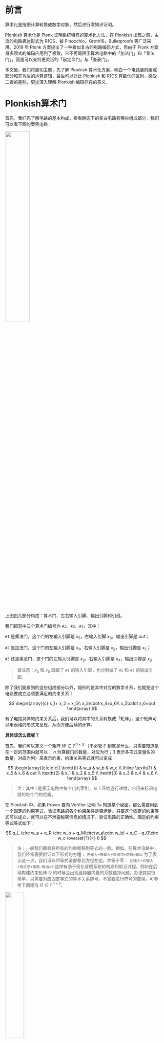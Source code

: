 # 前言

算术化是指把计算转换成数学对象，然后进行零知识证明。 

Plonkish 算术化是 Plonk 证明系统特有的算术化方法，在 Plonkish 出现之前，主流的电路表达形式为 R1CS，被 Pinocchio，Groth16，Bulletproofs 等广泛采用。2019 年 Plonk 方案提出了一种看似复古的电路编码方式，但由于 Plonk 方案将多项式的编码应用到了极致，它不再局限于算术电路中的「加法门」和「乘法门」，而是可以支持更灵活的「自定义门」与「查表门」。

本文里，我们将直切主题，先了解 Plonkish 算术化方案，明白一个电路里的组成部分和其背后的运算逻辑，最后可以对比 Plonkish 和 R1CS 算数化的区别，感受二者的差别，更加深入理解 Plonkish 编码存在的意义。

# Plonkish算术门
首先，我们先了解电路的基本构成，看看静态下的空白电路有哪些组成部分，我们可以看下图的案例电路：

<img src="/ZKP-PLONK/images/polish「1」.md/案例电路.png" width="40%" />

上图由几部分构成：算术门、左右输入引脚、输出引脚和引线。

我们把其中三个算术门编号为 `#1`、`#2`、`#3`，其中：

`#1` 是乘法门，这个门的左输入引脚是 $x_5$，右输入引脚 $x_6$，输出引脚是 $out$；

`#2` 是加法门，这个门的左输入引脚是 $x_1$，右输入引脚是 $x_2$，输出引脚是 $x_5$；

`#3` 还是乘法门，这个门的左输入引脚是 $x_3$，右输入引脚是 $x_4$，输出引脚是 $x_6$

> 请注意：$x_5$ 和 $x_6$ 既做了 `#1` 的输入引脚，也分别做了 `#2` 和 `#3` 的输出引脚。

除了我们能看到的这些组成部分以外，隐形的是其中对应的数学关系，也就是这个电路要成立必须要满足的约束关系：

$$
\begin{array}{c}
x_1+ x_2 = x_5\\
x_3\cdot x_4=x_6\\
x_5\cdot x_6=out
\end{array}
$$

有了电路具体的约束关系后，我们可以将其中的关系转换成「矩阵」，这个矩阵可以用表格的形式来呈现，从而方便后续的计算。

**具体该怎么做呢？**

首先，我们可以定义一个矩阵 $W\in\mathbb{F}^{n\times 3}$ （不必管  $\mathbb{F}$ 到底是什么，只需要知道是在一定的范围内就可以； $n$ 为算数门的数量，对应为行；3 表示多项式变量名的数量，对应为列）来表示约束，约束关系等式就可以变成：

$$
\begin{array}{c|c|c|c|}
\texttt{i} & w_a & w_b & w_c  \\
\hline
\texttt{1} & x_5 & x_6 & out \\
\texttt{2} & x_1 & x_2 & x_5 \\
\texttt{3} & x_3 & x_4 & x_6 \\
\end{array}
$$

> 注：其中 $i$ 是表示电路中每个门的索引，从 1 开始逐行递增，它用来标识电路的每个门的位置。

在 Plonkish 中，如果 Prover 要向 Verifier 证明 Ta 知道某个秘密，那么需要用到一个固定的约束等式，验证电路的各个约束条件是否满足。只要这个固定的约束等式可以成立，就可以在不泄露秘密信息的情况下，验证电路的正确性。固定的约束等式等式如下：

$$
q_L \circ w_a + q_R \circ w_b + q_M\circ(w_a\cdot w_b) + q_C -  q_O\circ w_c \overset{?}{=} 0
$$

> 注：一般我们都会将所有的约束都移到等式的一侧。例如，在算术电路中，我们经常需要验证以下形式的方程：
> `左输入+右输入+乘法项+常数=输出`
> 为了表示这一点，我们可以将等式全部移到方程左边，并等于零：
> `左输入+右输入+乘法项+常数−输出=0`
> 这样有助于简化证明系统的构建和验证过程。例如在后续构建约束矩阵 $Q$ 的时候会出现选择器向量的系数选择问题，办法其实很简单，只需要对应固定等式的算术关系即可，不需要进行符号的变换，可参考下图矩阵 $Q\in\mathbb{F}^{n\times5}$。

<img src="/ZKP-PLONK/images/polish「1」.md/矩阵%20Q.png" width="35%" />

在上方固定的约束等式中：

- $q_L$， $q_R$， $q_M$， $q_C$， $q_O$ 是选择器向量，用于选择特定的变量或操作
  - $q_L$ 表示左输入选择器
  - $q_R$ 表示右输入选择器
  - $q_M$ 表示乘法选择器
  - $q_C$ 表示常数选择器
  - $q_O$ 表示输出选择器
- $w_a$， $w_b$， $w_c$ 是电路中的变量（或是电线上的值）
  - $w_a$ 表示每个门的左输入引脚
  - $w_b$ 表示每个门的右输入引脚
  - $w_c$ 表示每个门的输出引脚
- $\circ$ 表示元素对应相乘，即哈达玛积（Hadamard Product）

- $\cdot$ 表示常规的乘法

为了验证电路，我们需要根据已有的约束关系来构建约束矩阵 $Q$ 

**具体要怎么构建呢？**

第一步，将约束都移到等式的一侧，所以：

第一个门 `#1`，原来是 $x_3\cdot x_4 = x_6$，转换成 $x_3\cdot x_4 - x_6=0$；

第二个门 `#2`， $x_1 + x_2 =x_5$，转换成 $x_1 + x_2 - x_5=0$；

第三个门 `#3`， $x_5 \cdot x_6 = out$，转换成 $x_5 \cdot x_6 - out=0$。

> 为什么要将所有值移到等式一边？
  1. 所有的约束等式形式统一为 $f(x) = 0$，这使得处理和验证这些等式更加一致和简单。
  2. 明确了每个选择器多项式的作用和系数，避免了正负号的混淆。
  3. 在验证过程中，统一的等式形式简化了对多项式的检查和验证。

非常简单是不是？很好，那么继续下一步。

第二步，根据已有的固定约束关系等式和三个转换后的等式，去判断选择器多项式的系数，这里我们可能会用到 0、1 和 -1 (系数 0 代表的是关闭状态，系数 1 和 -1 都表示开启状态)：

第一个门 `#1`:

如果 $x_3\cdot x_4 - x_6=0$ 要满足 $q_L \circ w_a + q_R \circ w_b + q_M\circ(w_a\cdot w_b) + q_C -  q_O\circ w_c = 0$ 这个固定等式关系，那么它的左输入选择器 $q_L=0$，它的右输入选择器 $q_R=0$，它的乘法选择器 $q_M=1$，常数选择器 $q_C=0$，输出选择器 $q_O=1$。

> 我们可以根据已有的约束关系判断对应选择器的具体数值（开关状态），我们也可以通过选择器的具体数值（开关状态）判断约束是否执行，二者可以互通有无。

我们可以对上面已经选择的选择器的值进行验证，如果将上面这些系数代入到 $q_L \circ w_a + q_R \circ w_b + q_M\circ(w_a\cdot w_b) + q_C -  q_O\circ w_c = 0$ 中进行验算，比如上面这个这些系数选择代入，以下是具体的计算过程：

$$
\begin{align}
0 \circ w_a + 0 \circ w_b + 1 \circ(w_a\cdot w_b) + 0 -  1\circ w_c & = 0\\
1 \circ(w_a\cdot w_b) + 0 -  1\circ w_c & = 0
\end{align}
$$

> $\circ$ 特指 Hadamard product，任何矩阵与零矩阵做哈达玛积结果仍然是零

再把约束关系相对应的选择器的值（0 or 1, or -1）代入上式：

$$
\begin{align}
0 \circ w_a + 0 \circ w_b + 1 \circ(w_a\cdot w_b) + 0 -  1\circ w_c & = 0\\
1 \circ(w_a\cdot w_b) + 0 -  1\circ w_c & = 0\\
1\circ(w_a\cdot w_b) & = 1\circ w_c\\
x_5 \cdot x_6 & = out
\end{align}
$$

看！最后得到的结果 $x_5 \cdot x_6 = out$ ，用选择器的值代入到固定等式中和一开始例子中电路的约束关系是一致的。

相信到这里你已经可以学以致用了，建议自己可以按照上面的步骤推导剩下的内容：

第二个门 `#2`，它的约束关系是 $x_1+x_2-x_5=0$，那么它的 $q_L=1$， $q_R=1$， $q_M=0$， $q_C=0$， $q_O=1$；

第三个门 `#3`，它的约束关系是 $x_5 \cdot x_6 = out$，那么它的 $q_L=0$， $q_R=0$， $q_M=1$， $q_C=0$， $q_O=1$；

> 如果你仔细观察上面会发现，如果是乘法门的话，拿 $x_5 \cdot x_6 = out$ 为例，它左右边的加法选择器都是关闭（选择器系数为 0）的状态；如果是加法门的话，以 $x_1+x_2-x_5=0$ 为例，它的右边的加法选择器要么是 1 要么是 -1，一定是打开的状态，而不会出现关闭的状态。


现在把上面的这些数据整理起来，像 $W$ 一样，我们还是用表格的形式来表示约束矩阵 $Q\in\mathbb{F}^{n\times5}$（ $n$ 算数门的数量，对应为行；5 表示选择器多项式的数量，即 $q_L$ ··· $q_O$ 对应为列）。


<img src="/ZKP-PLONK/images/polish「1」.md/矩阵%20Q.png" width="35%" />


重点来了！

有了约束矩阵 $Q$ 和 $W$ 的表格，接下来，我们就可以来验证，我们构建的两个矩阵的计算是否满足一开始的等式，即：

$$
q_L \circ w_a + q_R \circ w_b + q_M\circ(w_a\cdot w_b) + q_C -  q_O\circ w_c = 0
$$

如果把几个约束关系代入上面的固定等式中并展开计算，我们可以得到下面的等式：

$$
\left[
\begin{array}{c}
0\\
1 \\
0\\
\end{array}
\right]
\circ
\left[
\begin{array}{c}
x_5 \\
x_1 \\
x_3\\
\end{array}
\right]
+
\left[
\begin{array}{c}
0\\
1 \\
0\\
\end{array}
\right]
\circ
\left[
\begin{array}{c}
x_6 \\
x_2 \\
x_4\\
\end{array}
\right]
+
\left[
\begin{array}{c}
1\\
0 \\
1\\
\end{array}
\right]
\circ
\left[
\begin{array}{c}
x_5\cdot x_6 \\
x_1\cdot x_2 \\
x_3\cdot x_4\\
\end{array}
\right]=\left[
\begin{array}{c}
1\\
1 \\
1\\
\end{array}
\right]
\circ
\left[
\begin{array}{c}
out \\
x_5 \\
x_6\\
\end{array}
\right]
$$

以下是具体如何化简的计算过程：

$$
\left[
\begin{array}{c}
0 \\
x_1 \\
0\\
\end{array}
\right]
+
\left[
\begin{array}{c}
0 \\
x_2 \\
0\\
\end{array}
\right]
+
\left[
\begin{array}{c}
x_5\cdot x_6 \\
0 \\
x_3\cdot x_4\\
\end{array}
\right]=\left[
\begin{array}{c}
out \\
x_5 \\
x_6\\
\end{array}
\right]
$$

化简后：

$$
\left[
\begin{array}{c}
x_5\cdot x_6 \\
x_1+x_2 \\
x_3\cdot x_4\\
\end{array}
\right]=\left[
\begin{array}{c}
out \\
x_5 \\
x_6\\
\end{array}
\right]
$$

可以对比化简后的结果和最先的约束关系，你会发现我们不知不觉已经达到了彼岸——已经完成了证明。因为可以看到化简后得到的结果和一开始的约束关系是一致的。化简后的结果正好是三个计算门的计算关系。

不过仅仅是 $Q$ 矩阵里的内容不足以精确描述上面的例子电路，我们还需要别的内容。

</br>

# 复制约束（copy constraint）

比较下面两个电路，它们能构成的 $Q$ 矩阵完全相同，但它们的电路结构却完全不同。


<img src="/ZKP-PLONK/images/polish「1」.md/电路比较.png" width="70%" />

两个电路的区别在于： $x_5, x_6$ 是否被接入了 `#1` 号门。

<img src="/ZKP-PLONK/images/polish「1」.md/W.png" width="30%" />

结合上面的电路比较图和矩阵 $W$ 一起来看，如果让 Prover 直接把电路赋值填入矩阵 $W$ 中，一个「诚实的」Prover 会在 $w_(a,1)$ （表示 $i=1$ 行， $w_a$ 列，也就是在第一行第一列）和 $w_(c,2)$（表示 $i=2$ 行， $w_c$ 列，也就是在第二行第三列） 的两个位置填上相同的值；而一个「恶意的」Prover 完全可以填上不同的值。如果恶意的 Prover 在 $w_(b,1)$ 和 $w_(c,3)$ 也填入不同的值，那么实际上 Prover 证明的是上图右边的电路，而非是和 Verifier 共识过的电路(左边)，「恶意的」Prover 填写不同值的情况：

$$
\begin{array}{c|c|c|c|}
i & w_a & w_b & w_c  \\
\hline
1 & \boxed{x_5} & \underline{x_6} & out \\
2 & x_1 & x_2 & \boxed{x_5} \\
3 & x_3 & x_4 & \underline{x_6} \\
\end{array}
$$

为了防止「恶意的」 Prover 作恶，我们需要增加新的约束，强制要求右边电路图中 $x_5=x_7$ 和 $x_6=x_8$，见下图。这等价于我们要求 Prover 把同一个变量填入表格多个位置时，必须填入相等的值。

<img src="/ZKP-PLONK/images/polish「1」.md/新的约束关系.png" width="40%" />

这就需要一类新的约束——「拷贝约束」，即 Copy Constraint。Plonk 采用「置换证明」保证矩阵 $W$ 中多个位置上的值满足拷贝关系。我们继续用上面这个电路图的案例来说明其基本思路：

<img src="/ZKP-PLONK/images/polish「1」.md/W.png" width="30%" />

设想我们把 $W$ 表格中的所有位置索引排成一个向量：

$$
\vec{\sigma_0}=(\boxed{w_{(a,1)}}, w_{(a,2)}, w_{(a,3)}, \underline{w_{(b,1)}}, w_{(b,2)}, w_{(b,3)}, w_{(c,1)}, \boxed{w_{(c,2)}}, \underline{w_{(c,3)}})
$$

然后把应该相等的两个位置互换，比如上图中要求 ${w_{(a,1)}}={w_{(c,2)}}$ 和 ${w_{(b,1)}}=w_{(c,3)}$ 。于是我们得到了下面交换后的位置向量：

$$
\vec\sigma=(\boxed{w_{(c,2)}}, w_{(a,2)}, w_{(a,3)}, \underline{w_{(c,3)}}, w_{(b,2)}, w_{(b,3)}, w_{(c,1)}, \boxed{w_{(a,1)}}, \underline{w_{(b,1)}})
$$

然后我们要求 Prover 证明：**$W$ 矩阵按照上面的置换之后，仍然等于自身**。置换位置前后的值的相等性可以保证 Prover 无法作弊。

再来一个例子，当约束一个向量中有三个（或多个）位置上的值必须相同时，只需要把这三个（或多个）位置的值进行循环移位（左移位或者右移位），然后证明移位后的向量与原向量相等即可。

比如：

$$
A = (b_1, b_2, \underline{a_1}, b_3, \underline{a_2}, b_4, \underline{a_3})
$$

如果要证明 $a_1=a_2=a_3$，那么只需要证明：

$$
A' =  (b_1, b_2, \underline{a_3}, b_3, \underline{a_1}, b_2, \underline{a_2}) \overset{?}{=} A
$$

在经过置换的向量 $A'$ 中， $a_1, a_2, a_3$ 依次右移交换，即 $a_1$ 放到了原来 $a_2$ 的位置，而 $a_2$ 放到了 $a_3$ 的位置， $a_3$ 则放到了 $a_1$ 的位置。

如果 $A'=A$ ，那么 $A'$ 和 $A$ 所有对应位置上的值都应该相等，可得： $a_1=a_3$， $a_2=a_1$， $a_3=a_2$，即 $a_1=a_2=a_3$。这个方法可以适用于任意数量的等价关系。（证明两个向量相等的方法请见后续章节「3」）

**那么如何描述电路赋值表格中的交换操作呢？** 我们只需要记录 $\vec{\sigma}$ 即可，记录了变量在交换操作后的映射关系，也就是说，原先位置的变量经过交换后，被映射到新的位置。通过这种方式，我们只需要记录这个置换向量 ${\vec\sigma}$，就可以描述整个交换操作的结果。 $\vec{\sigma}$ 可以写成表格的形式，从而理解它的位置变化：

<img src="/ZKP-PLONK/images/polish「1」.md/位置矩阵T.png" width="30%" />

> 让我们来说明一下上面这个位置矩阵表示的意思：  

> **初始次序 ($i$ 列)**:
>    - 第 1 行的元素最初在位置1。
>    - 第 2 行的元素最初在位置2。
>    - 第 3 行的元素最初在位置3。

>   **$σ_a$ 列**:
>    - $w_c$ 最初在位置1，交换到位置2。
>    - $w_a$ 最初在位置2，保持在位置2。
>    - $w_a$ 最初在位置3，保持在位置3。

>   **$σ_b$ 列**:
>    - $w_c$ 最初在位置1，交换到位置3。
>    - $w_b$ 最初在位置2，保持在位置2。
>    - $w_b$ 最初在位置3，保持在位置3。

>   **$σ_c$ 列**:
>    - $w_c$ 最初在位置1，保持在位置1。
>    - $w_a$ 最初在位置2，交换到位置1。
>    - $w_b$ 最初在位置3，交换到位置1。

根据下面这张图，可以感受位置的变化：

<img src="/ZKP-PLONK/images/polish「1」.md/position change.png" width="100%" />


> 总结一下，位置矩阵 $T$ 反应了映射关系，具体的位置变化可以看上图。通过这种方法，你不需要记录每一个变量具体如何交换，而是只需记录交换后的映射关系，这样就能简化对复杂交换操作的描述。

</br>

前面说到只构建约束矩阵 $Q$ 和 赋值矩阵 $W$ 是不足以精确描述「图：电路1」的例子电路，但是现在加上表示位置变换的 $\vec\sigma$，也就是位置矩阵 $T$，它们可以共同描述和验证电路。整个电路可以描述为 $(Q,\sigma)$ ，电路的赋值为 $W$

<img src="/ZKP-PLONK/images/polish「1」.md/矩阵.png" width="80%" />


$$
\mathsf{Plonkish}_0 \triangleq (Q, \sigma; W)
$$

</br>


# 电路验证协议框架

有了电路空白结构的描述和赋值，我们可以大致描述 Plonk 的协议框架。

**协议计算过程如下**：

首先 Prover 和 Verifier 会对一个共同的电路进行共识—— $(Q,\sigma)$ 。 假设电路的公开输出为 $out=99$，而 $(x_1,x_2,x_3,x_4)$ 为秘密输入。

Prover 填写 $W$ 矩阵（Verifier 不可见）：

$$
\begin{array}{c|c|c|c|}
i & w_a & w_b & w_c  \\
\hline
1 & \boxed{x_5} & \underline{x_6} & [out] \\
2 & x_1 & x_2 & \boxed{x_5} \\
3 & x_3 & x_4 & \underline{x_6} \\
4 & 0 & 0 & [out] \\
\end{array}
$$

其中增加的第四行是为了增加一个额外的算术约束： $out=99$ ，强调 $out$ 值在 $Q$ 矩阵中。

相应的那么 Prover 和 Verifier 共识的 $Q$ 矩阵为:

$$
\begin{array}{c|c|c|c|}
i & q_L & q_R & q_M & q_C & q_O  \\
\hline
1 & 0 & 0 & 1 & 0& 1 \\
2 & 1 & 1 & 0 & 0& 1 \\
3 & 0 & 0 & 1 & 0& 1 \\
4 & 0 & 0 & 0 & 99& 1 \\
\end{array}
$$

其中第四行约束，保证 $out=99$，可以把 $(q_L=0, q_R=0,q_M=0,q_C=99,q_O=1)$ 代入下面的算术约束中，求得 $99-w_c = 0$ ，即 $(W_c,4)=99$ （表示矩阵 $Q$ 中的 $q_c$ 列，第四行的位置上的值是 $99$）。

$$
q_L \circ w_a + q_R \circ w_b + q_M\circ(w_a\cdot w_b) + q_C -  q_O\circ w_c = 0
$$

为了保证 $W$ 矩阵中的第一行的 $w_c$ 也必须为 $99$（确保输出 $out$ 在所有相关位置都正确反映），这就需要在 $\sigma$ 向量中添加额外的一条拷贝约束：确保 $out$ 变量的位置 $w_{(c,1)}$ 与 第四行的输出 $w_{(c,4)}$ 交换对调：

$$
\begin{array}{c|c|c|c|}
i & \sigma_a & \sigma_b & \sigma_c  \\
\hline
1 & \boxed{(w_c,2)} & \underline{(w_c,3)} & [{(w_c,4)}] \\
2 & {(w_a,2)} & {(w_b,2)} & \boxed{w_a,1)} \\
3 & {(w_a,3)} & {(w_b,3)} & \underline{(w_b,1)} \\
4 & {(w_a,4)} & {(w_b,4)} & [{(w_c,1)}]\\
\end{array}
$$

如果 Prover 是诚实的，那么对于 $i\in(1,2,3,4)$，下面的算术约束等式成立：

$$
q_{(L,i)} \circ w_{(a,i)} + q_{(R,i)} \circ w_{(b,i)} + q_{(M,i)}\circ(w_{(a,i)}\cdot w_{(b,i)}) + q_{(C,i)} - q_{(O,i)}\circ w_{(c,i)} = 0
$$


**验证协议的大概思路如下：**

协议开始：Prover 如实填写 $W$ 表格，然后把 $W$ 表格的每一列进行编码，并进行多项式编码，并把编码后的结果发送给 Verifier

协议验证阶段：Verifier 与 Prover 通过进一步的交互，验证下面的等式是否成立：

$$
q_{L}(X) \cdot w_{a}(X) + q_{R}(X) \cdot w_{b}(X) + q_{M}(X)\cdot(w_{a}(X)\cdot w_{b}(X)) + q_{C}(X) -  q_{O}(X)\cdot w_{c}(X) \overset{?}{=} 0
$$


> $$
> q_{L,i}\circ w_{a,i} + q_{R,i}\circ w_{b,i} + q_{M,i}\circ (w_{a,i}\cdot w_{b,i}) + q_{C,i} - q_{O,i}\circ w_{c,i} = 0 
> $$
> 和 
> $$ 
> q_L(X) \cdot w_a(X) + q_R(X) \cdot w_b(X) + q_M(X) \cdot (w_a(X) \cdot w_b(X)) + q_C(X) - q_O(X) \cdot w_c(X) = 0 
> $$

> 这两个等式代表的其实是同一个意思。可以从以下几个维度对比理解：

> 1. 索引和多项式表示：
    第一个等式：使用下标 $i$ 表示具体的索引，这意味着它是在特定点 $i$ 处的约束。
    第二个等式：使用 $(X)$ 表示多项式，这意味着它是在整个域上的约束。
> 2. 变量和系数：
> $q_{L,i}, q_{R,i}, q_{M,i}, q_{C,i}, q_{O,i}$ 与 $q_L(X), q_R(X), q_M(X), q_C(X), q_O(X)$
> 代表相同的约束系数，只是在不同的表示方法下一个是具体数值，一个是多项式形式  
> ${w_a,i}, {w_b,i}, {w_c,i}$ 与 $w_a(X), w_b(X), w_c(X)$ 分别代表输入值，只是在不同的表示方法下一个是具体数值，一个是多项式形式。  
> 3. 操作符：
    在第一个等式中，使用了「 $\circ$ 」来表示乘法运算。
    在第二个等式中，使用了「 $\cdot$ 」来表示乘法运算。

通过这种方式，验证者可以确保电路的所有计算都是正确的，从而验证整个计算过程的正确性。

当然只验证

$$
q_{L}(X) \cdot w_{a}(X) + q_{R}(X) \cdot w_{b}(X) + q_{M}(X)\cdot(w_{a}(X)\cdot w_{b}(X)) + q_{C}(X) -  q_{O}(X)\cdot w_{c}(X) \overset{?}{=} 0
$$

还不够，还要验证 $(\sigma_a(X),\sigma_b(X),\sigma_c(X))$ 与 $(w_a(X),w_b(X),w_c(X))$ 之间的关系。

至于 Verifier 是如何通过多项式来验证电路的运算，即验证 $(\sigma_a(X),\sigma_b(X),\sigma_c(X))$ 与 $(w_a(X),w_b(X),w_c(X))$ 之间的关系，这部分内容请看后续章节。
